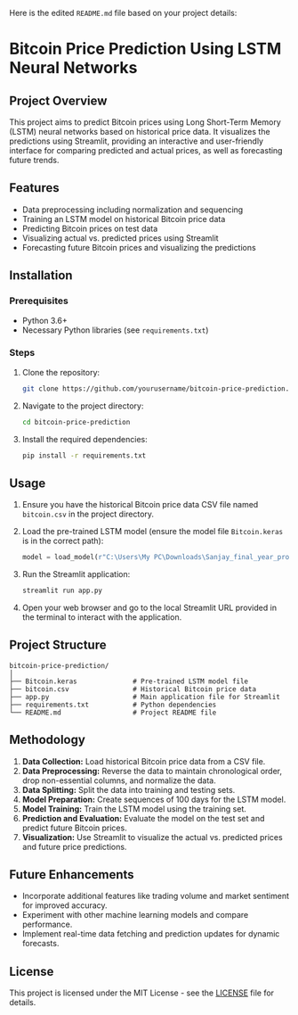 Here is the edited `README.md` file based on your project details:

# Bitcoin Price Prediction Using LSTM Neural Networks

## Project Overview
This project aims to predict Bitcoin prices using Long Short-Term Memory (LSTM) neural networks based on historical price data. It visualizes the predictions using Streamlit, providing an interactive and user-friendly interface for comparing predicted and actual prices, as well as forecasting future trends.

## Features
- Data preprocessing including normalization and sequencing
- Training an LSTM model on historical Bitcoin price data
- Predicting Bitcoin prices on test data
- Visualizing actual vs. predicted prices using Streamlit
- Forecasting future Bitcoin prices and visualizing the predictions

## Installation

### Prerequisites
- Python 3.6+
- Necessary Python libraries (see `requirements.txt`)

### Steps
1. Clone the repository:
   ```sh
   git clone https://github.com/yourusername/bitcoin-price-prediction.git
   ```

2. Navigate to the project directory:
   ```sh
   cd bitcoin-price-prediction
   ```

3. Install the required dependencies:
   ```sh
   pip install -r requirements.txt
   ```

## Usage
1. Ensure you have the historical Bitcoin price data CSV file named `bitcoin.csv` in the project directory.

2. Load the pre-trained LSTM model (ensure the model file `Bitcoin.keras` is in the correct path):
   ```python
   model = load_model(r"C:\Users\My PC\Downloads\Sanjay_final_year_project\Bitcoin.keras")
   ```

3. Run the Streamlit application:
   ```sh
   streamlit run app.py
   ```

4. Open your web browser and go to the local Streamlit URL provided in the terminal to interact with the application.

## Project Structure
```
bitcoin-price-prediction/
│
├── Bitcoin.keras              # Pre-trained LSTM model file
├── bitcoin.csv                # Historical Bitcoin price data
├── app.py                     # Main application file for Streamlit
├── requirements.txt           # Python dependencies
└── README.md                  # Project README file
```

## Methodology
1. **Data Collection:** Load historical Bitcoin price data from a CSV file.
2. **Data Preprocessing:** Reverse the data to maintain chronological order, drop non-essential columns, and normalize the data.
3. **Data Splitting:** Split the data into training and testing sets.
4. **Model Preparation:** Create sequences of 100 days for the LSTM model.
5. **Model Training:** Train the LSTM model using the training set.
6. **Prediction and Evaluation:** Evaluate the model on the test set and predict future Bitcoin prices.
7. **Visualization:** Use Streamlit to visualize the actual vs. predicted prices and future price predictions.

## Future Enhancements
- Incorporate additional features like trading volume and market sentiment for improved accuracy.
- Experiment with other machine learning models and compare performance.
- Implement real-time data fetching and prediction updates for dynamic forecasts.

## License

This project is licensed under the MIT License - see the [LICENSE](LICENSE) file for details.
